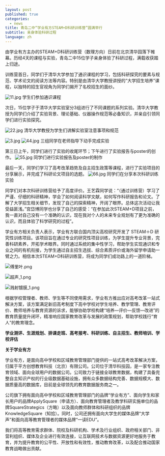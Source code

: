 ```yaml
---
layout: post
published: true
categories:
  - news
title: 青岛二中“学业有方STEAM+D科研训练营”圆满举行
subtitle: 亲身体验科研过程
language: zh
---
```

  由学业有方主办的STEAM+D科研训练营（数理方向）日前在北京清华园落下帷幕。历经4天的课程与实验，青岛二中15位学子亲身体验了科研过程，满载收获踏上归途。

  训练营首日，同学们于清华大学参加了通识课程的学习，包括科研探究的要素与规范、学术论文的阅读方法等内容。特别是由清华大学教授讲授的“大学招生培养”课程，以独特的招生官视角为同学们揭开了名校招生的面纱。

![11.jpg]({{site.baseurl}}/image/11.jpg)
      学生们参加通识课程

  次日，15位学子于清华大学实验室分3组进行了不同课题的系列实验。清华大学教授为同学们介绍了实验背景、理论基础、仪器操作规范等必备知识，并亲自引领同学们进行实验探究。 
 
![22.jpg]({{site.baseurl}}/image/22.jpg)
 清华大学教授为学生们讲解实验室注意事项和规范


![3.jpg]({{site.baseurl}}/image/3.jpg)
![44.jpg]({{site.baseurl}}/image/44.jpg)
 三组同学在老师指导下动手完成实验 


 第三日上午，同学们进行了实验的收尾环节；下午进行了实验报告与poster的创作。
 ![55.jpg]({{site.baseurl}}/image/55.jpg)
   同学们进行实验报告及poster的制作
   

最后一天，同学们学习了高考改革趋势及自主招生政策等课程，进行了实验项目的分享展示，并完成了科研论文项目的选题。
![66.jpg]({{site.baseurl}}/image/66.jpg)
   同学们在分享本次科研训练实验


  同学们对本次科研训练营给予了高度评价。王艺霖同学说：“（通过训练营）学习了严谨、仔细的科研精神，学会了如何阅读科学文献，如何写作科研报告和论文。了解了大学招生相关细节，发现了自己的探索精神，开阔了眼界。总体这次活动让我受益匪浅。”宫岱博同学也分享了自己的感受：“在参加此次STEAM+D项目之前，我一直对自己没有一个准确的认识，现在我对个人的未来专业规划有了更为准确的认识，而且体验了科学研究的过程”。

  学业有方相关负责人表示，学业有方联合国内顶尖高校研究开发了 STEAM＋D 研究性训练项目。该项目旨在通过专业的研究性项目训练，为学生提升专业背景，完善科研素养，开拓学术眼界。同时通过系统的集中性学习，帮助学生实现通识和专业之间的有机衔接，为学生通过自主招生选拔、综合素质评价或海外留学申请助一臂之力。相信本次STEAM+D科研训练营，将成为同学们成功路上的一道阶梯。

![傅里叶.png]({{site.baseurl}}/image/傅里叶.png)

![超声_1.png]({{site.baseurl}}/image/超声_1.png)

![溅射镀膜_1.png]({{site.baseurl}}/image/溅射镀膜_1.png)

根据学校管理者、教师、学生等不同使用需求，学业有方推出应对高考改革一站式解决方案，该方案满足新旧高考制度下高中学校对学生培养、教学管理、教育评价、教师培养与教育资源的诉求，能够协助学校构建“培养—评价—反馈—改进”的教育质量提升闭环，精准响应国家教育改革与发展的政策规划，帮助学校践行“育人”的教育理念。
  
**学业测评、生涯规划、排课走班、高考报考、科研训练、自主招生、教师培训、学校评估**
  
**关于学业有方**

学业有方，是面向高中学校和区域教育管理部门提供的一站式高考改革解决方案，归属于平方创想教育科技（北京）有限公司。公司位于清华科技园，是一家专注教育领域、面向全球用户的数据公司。公司致力于链接全球教育数据，构建了具备完整自主知识产权的行业级数据基础设施，拥有众多数据结构完善、数据规模大、数据质量高的数据库，目前是全球领先的教育数据服务商之一。

公司旗下拥有面向高中学校和区域教育管理部门的品牌“学业有方”、面向学生和家长用户的品牌ApplySquare（申请方）、面向教育管理者及教学科研实施单位的品牌SquareStrategics（方略）以及面向教师群体和科研组织的品牌KnowledgeSquare（知拾）。同时，公司还拥有面向大学生的媒体品牌“大学声”和面向高等教育管理者的媒体品牌“一读EDU”。

我们将高等教育需求群体、院校及科研机构、学术及行业组织、政府相关部门、非营利组织、媒体及企业进行有效连接，让互联网技术与数据资源更好地服务于教育，并为提升教育的公平性、开放性和有效性，推动教育改革，以及配合推动国家教育战略做出贡献。
